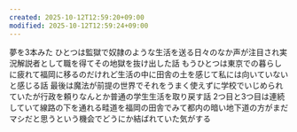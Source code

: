 ```yaml
---
created: 2025-10-12T12:59:20+09:00
modified: 2025-10-12T12:59:24+09:00
---
```


夢を3本みた
ひとつは監獄で奴隷のような生活を送る日々のなか声が注目され実況解説者として職を得てその地獄を抜け出した話 
もうひとつは東京での暮らしに疲れて福岡に移るのだけれど生活の中に田舎の土を感じて私には向いていないと感じる話
最後は魔法が前提の世界でそれをうまく使えずに学校でいじめられていたが行政を頼りなんとか普通の学生生活を取り戻す話
2つ目と3つ目は連続していて線路の下を通れる畦道を福岡の田舎でみて都内の暗い地下道の方がまだマシだと思うという機会でどうにか結ばれていた気がする
